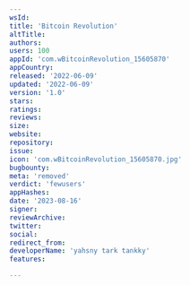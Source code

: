 ```yaml
---
wsId: 
title: 'Bitcoin Revolution'
altTitle: 
authors: 
users: 100
appId: 'com.wBitcoinRevolution_15605870'
appCountry: 
released: '2022-06-09'
updated: '2022-06-09'
version: '1.0'
stars: 
ratings: 
reviews: 
size: 
website: 
repository: 
issue: 
icon: 'com.wBitcoinRevolution_15605870.jpg'
bugbounty: 
meta: 'removed'
verdict: 'fewusers'
appHashes: 
date: '2023-08-16'
signer: 
reviewArchive: 
twitter: 
social: 
redirect_from: 
developerName: 'yahsny tark tankky'
features: 

---
```


